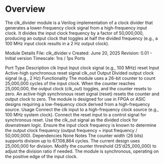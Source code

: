 # Overview
The clk_divider module is a Verilog implementation of a clock divider that generates a lower-frequency clock signal from a high-frequency input clock. It divides the input clock frequency by a factor of 50,000,000, producing an output clock that toggles at half the divided frequency (e.g., a 100 MHz input clock results in a 2 Hz output clock).

Module Details
File: clk_divider.v
Created: June 20, 2025
Revision: 0.01 - Initial version
Timescale: 1ns / 1ps
Ports

Port	Type	Description
clk	Input	Input clock signal (e.g., 100 MHz)
reset	Input	Active-high synchronous reset signal
clk_out	Output	Divided output clock signal (e.g., 2 Hz)
Functionality
The module uses a 26-bit counter to count 25,000,000 cycles of the input clock.
When the counter reaches 25,000,000, the output clock (clk_out) toggles, and the counter resets to zero.
An active-high synchronous reset signal (reset) resets the counter and output clock to zero.
The module is designed for use in FPGA or ASIC designs requiring a low-frequency clock derived from a high-frequency source.
Usage
Connect the clk input to a high-frequency clock source (e.g., 100 MHz system clock).
Connect the reset input to a control signal for synchronous reset.
Use the clk_out signal as the divided clock for downstream logic.
Ensure the input clock frequency is known to determine the output clock frequency (output frequency = input frequency / 50,000,000).
Dependencies
None
Notes
The counter width (26 bits) supports division up to 67,108,864 cycles. The current design uses 25,000,000 for division.
Modify the counter threshold (25'd25_000_000) to adjust the division ratio if needed.
The module is synchronous, operating on the positive edge of the input clock.
